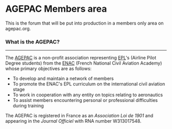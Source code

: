 # AGEPAC Members area

This is the forum that will be put into production in a members only area on agepac.org.

### What is the AGEPAC?
-----
The [AGEPAC](http://www.agepac.org "View the AGEPAC website") is a non-profit association representing [EPL](http://www.enac.fr/en/pilot-training)'s (Airline Pilot Degree students) from the [ENAC](http://www.enac.fr "View the ENAC website") (French National Civil Aviation Academy) whose primary objectives are as follows:

- To develop and maintain a network of members
- To promote the ENAC's EPL curriculum on the international civil aviation stage
- To work in cooperation with any entity on topics relating to aeronautics
- To assist members encountering personal or professional difficulties during training

The AGEPAC is registered in France as an _Association Loi de 1901_ and appearing in the _Journal Officiel_ with RNA number W313017548.
